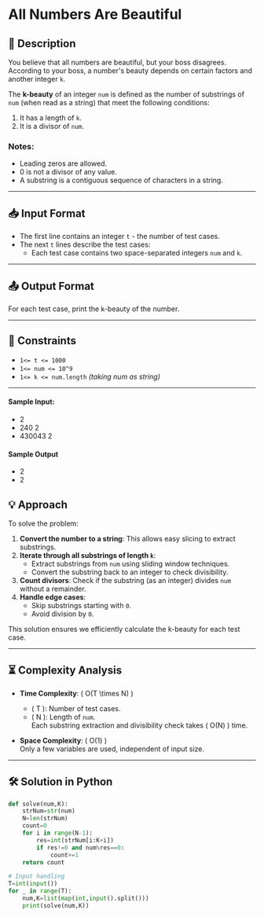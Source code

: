 # All Numbers Are Beautiful

## 📜 Description
You believe that all numbers are beautiful, but your boss disagrees. According to your boss, a number's beauty depends on certain factors and another integer `k`.  

The **k-beauty** of an integer `num` is defined as the number of substrings of `num` (when read as a string) that meet the following conditions:  
1. It has a length of `k`.  
2. It is a divisor of `num`.  

### Notes:  
- Leading zeros are allowed.  
- 0 is not a divisor of any value.  
- A substring is a contiguous sequence of characters in a string.

---

## 📥 Input Format
- The first line contains an integer `t` - the number of test cases.
- The next `t` lines describe the test cases:
  - Each test case contains two space-separated integers `num` and `k`.

---

## 📤 Output Format
For each test case, print the k-beauty of the number.

---

## 🧩 Constraints
- `1<= t <= 1000 ` 
- `1<= num <= 10^9` 
- `1<= k <= num.length` *(taking num as string)*
---

#### Sample Input:
  - 2
  - 240 2
  - 430043 2
  
#### **Sample Output**
  - 2
  - 2

## 💡 Approach

To solve the problem:  
1. **Convert the number to a string**: This allows easy slicing to extract substrings.  
2. **Iterate through all substrings of length `k`**:
   - Extract substrings from `num` using sliding window techniques.  
   - Convert the substring back to an integer to check divisibility.  
3. **Count divisors**: Check if the substring (as an integer) divides `num` without a remainder.  
4. **Handle edge cases**:
   - Skip substrings starting with `0`.
   - Avoid division by `0`.

This solution ensures we efficiently calculate the k-beauty for each test case.

---

## ⏳ Complexity Analysis
- **Time Complexity**: \( O(T \times N) \)  
  - \( T \): Number of test cases.  
  - \( N \): Length of `num`.  
  Each substring extraction and divisibility check takes \( O(N) \) time.

- **Space Complexity**: \( O(1) \)  
  Only a few variables are used, independent of input size.

---

## 🛠️ Solution in Python

```python
def solve(num,K):
    strNum=str(num)
    N=len(strNum)
    count=0
    for i in range(N-1):
        res=int(strNum[i:K+i])
        if res!=0 and num%res==0:
            count+=1
    return count

# Input handling
T=int(input())
for _ in range(T):
    num,K=list(map(int,input().split()))
    print(solve(num,K))



